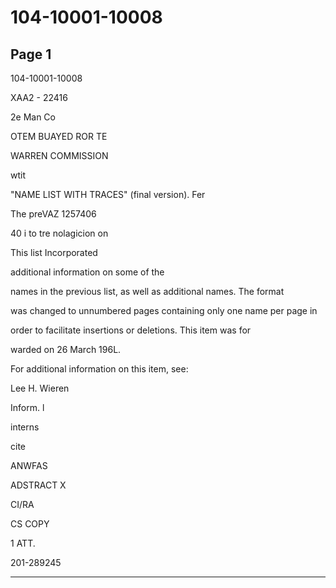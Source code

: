 # 104-10001-10008

## Page 1

104-10001-10008

XAA2 - 22416

2e Man Co

OTEM BUAYED ROR TE

WARREN COMMISSION

wtit

"NAME LIST WITH TRACES" (final version). Fer

The preVAZ 1257406

40 i to tre nolagicion on

This list Incorporated

additional information on some of the

names in the previous list, as well as additional names. The format

was changed to unnumbered pages containing only one name per page in

order to facilitate insertions or deletions. This item was for

warded on 26 March 196L.

For additional information on this item, see:

Lee H. Wieren

Inform. l

interns

cite

ANWFAS

ADSTRACT X

CI/RA

CS COPY

1 ATT.

201-289245

---

